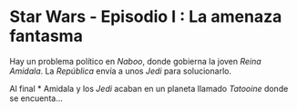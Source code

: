 # Star Wars - Episodio I : La amenaza fantasma
Hay un problema político en _Naboo_, donde gobierna la joven *Reina Amidala*. La _República_ envía a unos _Jedi_ para solucionarlo.

Al final * Amidala y los _Jedi_ acaban en un planeta llamado _Tatooine_ donde se encuenta...


